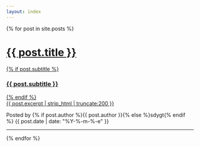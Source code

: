 ```yaml
---
layout: index
---
```



{% for post in site.posts %}
<div class="post-preview">
    <a href="{{ post.url | prepend: site.baseurl }}">
        <h1 class="post-title">
            {{ post.title }}
        </h1>
        {% if post.subtitle %}
        <h3 class="post-subtitle">
            {{ post.subtitle }}
        </h3>
        {% endif %}
        <div class="post-content-preview">
            {{ post.excerpt | strip_html | truncate:200 }}
        </div>
    </a>
    <p class="post-meta">
        Posted by {% if post.author %}{{ post.author }}{% else %}sdygt{% endif %}    {{ post.date | date: "%Y-%-m-%-e" }}
    </p>
</div>
<hr>
{% endfor %}
